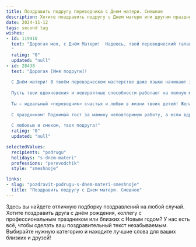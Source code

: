 ```yaml
---
title: Поздравить подругу переводчика с Днем матери. Смешное
description: Хотите поздравить подругу с Днем матери или другим праздником? Наш ИИ создаст незабываемое поздравление, а вы обязательно выделитесь среди других.  
date: 2024-11-12
tags: second tag
wishes:
- id: 119410
  text: "Дорогая моя, с Днём Матери!  Надеюсь, твой переводческий талант сегодня пригодится тебе для расшифровки детских каракулей на поздравительных открытках, а запас терпения — для выдерживания потока  маленьких переводчиков-любителей (то есть, твоих детей!).  Пусть твой праздник будет наполнен не только цветами и подарками, но и тишиной (хотя бы на полчаса!).  С праздником!
  "
  rating: "0"
  updated: "null"
- id: 28438
  text: "Дорогая [Имя подруги]!
  
  С Днём матери! В твоём переводческом мастерстве даже языки начинают завидовать, но на сегодня оставь все грамматики и синтаксисы в стороне – пора перевести свою любовь и заботу на уровень «мама-центр».
  
  Пусть твои вдохновения и невероятные способности работают на полную мощность, хотя бы сегодня – ведь твои «переводы» из воспитания в праздник и радость должны быть самыми точными!
  
  Ты – идеальный «переводчик» счастья и любви в жизни твоих детей! Желаю, чтобы твои оригиналы всегда находили отклик в сердцах детей, а на твоём лице сияла улыбка от их детских шедевров.
  
  С праздником! Поднимай тост за мамину неповторимую работу, а если вдруг что-то не так уйдет с языка – не беда! Главное, чтобы в итоге у всех был позитивный «перевод».
  
  С любовью и смехом, твоя подруга!"
  rating: "0"
  updated: "null"

selectedValues:
  recipients: "podrugu"
  holidays: "s-dnem-materi"
  professions: "perevodchik"
  style: "smeshnoje"

links:
- slug: "pozdravit-podrugu-s-dnem-materi-smeshnoje"
  title: "Поздравить подругу с Днем матери. Смешное"
---
```


Здесь вы найдете отличную подборку поздравлений на любой случай.
Хотите поздравить друга с днём рождения, коллегу с профессиональным праздником или близких с Новым годом? У нас есть всё, чтобы сделать ваш поздравительный текст незабываемым. Выбирайте нужную категорию и находите лучшие слова для ваших близких и друзей!
